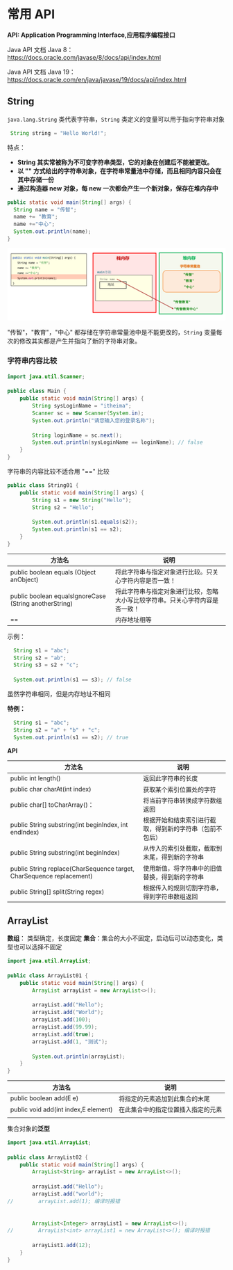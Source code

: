 # 常用 API

**API: Application Programming Interface,应用程序编程接口**

Java API 文档 Java 8：https://docs.oracle.com/javase/8/docs/api/index.html

Java API 文档 Java 19：https://docs.oracle.com/en/java/javase/19/docs/api/index.html

## String

`java.lang.String` 类代表字符串，`String` 类定义的变量可以用于指向字符串对象

```java
 String string = "Hello World!";
```

特点：

- **String 其实常被称为不可变字符串类型，它的对象在创建后不能被更改。**
- **以 "" 方式给出的字符串对象，在字符串常量池中存储，而且相同内容只会在其中存储一份**
- **通过构造器 new 对象，每 new 一次都会产生一个新对象，保存在堆内存中**

```java
public static void main(String[] args) {
  String name = "传智";
  name += "教育";
  name +="中心";
  System.out.println(name);
}
```

![](./assets/4.png)

"传智"，"教育"，"中心" 都存储在字符串常量池中是不能更改的，`String` 变量每次的修改其实都是产生并指向了新的字符串对象。

### 字符串内容比较

```java
import java.util.Scanner;

public class Main {
    public static void main(String[] args) {
        String sysLoginName = "itheima";
        Scanner sc = new Scanner(System.in);
        System.out.println("请您输入您的登录名称");

        String loginName = sc.next();
        System.out.println(sysLoginName == loginName); // false
    }
}

```

字符串的内容比较不适合用 "==" 比较

```java
public class String01 {
    public static void main(String[] args) {
        String s1 = new String("Hello");
        String s2 = "Hello";

        System.out.println(s1.equals(s2));
        System.out.println(s1 == s2);
    }
}
```

| 方法名                                                 | 说明                                                                         |
| ------------------------------------------------------ | ---------------------------------------------------------------------------- |
| public boolean equals (Object anObject)                | 将此字符串与指定对象进行比较。只关心字符内容是否一致！                       |
| public boolean equalsIgnoreCase (String anotherString) | 将此字符串与指定对象进行比较，忽略大小写比较字符串。只关心字符内容是否一致！ |
| ==                                                     | 内存地址相等                                                                 |

示例：

```java
  String s1 = "abc";
  String s2 = "ab";
  String s3 = s2 + "c";

  System.out.println(s1 == s3); // false
```

虽然字符串相同，但是内存地址不相同

**特例：**


```java
  String s1 = "abc";
  String s2 = "a" + "b" + "c";
  System.out.println(s1 == s2); // true
```



**API**

| 方法名                                                       | 说明                                                     |
| ------------------------------------------------------------ | -------------------------------------------------------- |
| public int length()                                          | 返回此字符串的长度                                       |
| public char charAt(int index)                                | 获取某个索引位置处的字符                                 |
| public char[] toCharArray()：                                | 将当前字符串转换成字符数组返回                           |
| public String substring(int beginIndex, int endIndex)        | 根据开始和结束索引进行截取，得到新的字符串（包前不包后） |
| public String substring(int beginIndex)                      | 从传入的索引处截取，截取到末尾，得到新的字符串           |
| public String replace(CharSequence target, CharSequence replacement) | 使用新值，将字符串中的旧值替换，得到新的字符串           |
| public String[] split(String regex)                          | 根据传入的规则切割字符串，得到字符串数组返回             |



## ArrayList

**数组**： 类型确定，长度固定
**集合**：集合的大小不固定，启动后可以动态变化，类型也可以选择不固定



```java
import java.util.ArrayList;

public class ArrayList01 {
    public static void main(String[] args) {
        ArrayList arrayList = new ArrayList<>();

        arrayList.add("Hello");
        arrayList.add("World");
        arrayList.add(100);
        arrayList.add(99.99);
        arrayList.add(true);
        arrayList.add(1, "测试");

        System.out.println(arrayList);
    }
}
```



| 方法名                               | 说明                               |
| ------------------------------------ | ---------------------------------- |
| public boolean add(E e)              | 将指定的元素追加到此集合的末尾     |
| public void add(int index,E element) | 在此集合中的指定位置插入指定的元素 |
|                                      |                                    |

集合对象的**泛型**

```java
import java.util.ArrayList;

public class ArrayList02 {
    public static void main(String[] args) {
        ArrayList<String> arrayList = new ArrayList<>();

        arrayList.add("Hello");
        arrayList.add("world");
//        arrayList.add(1); 编译时报错


        ArrayList<Integer> arrayList1 = new ArrayList<>();
//        ArrayList<int> arrayList1 = new ArrayList<>(); 编译时报错

        arrayList1.add(12);
    }
}

```


